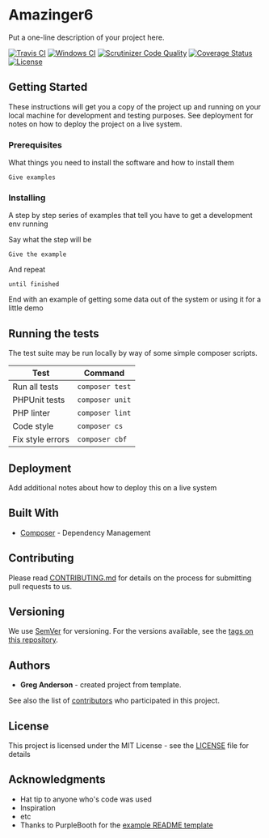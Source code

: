 # Amazinger6

Put a one-line description of your project here.

[![Travis CI](https://travis-ci.org/greg-1-anderson/amazinger6.svg?branch=master)](https://travis-ci.org/greg-1-anderson/amazinger6)
[![Windows CI](https://ci.appveyor.com/api/projects/status/REPLACE_THIS?svg=true)](https://ci.appveyor.com/project/greg-1-anderson/amazinger6)
[![Scrutinizer Code Quality](https://scrutinizer-ci.com/g/greg-1-anderson/amazinger6/badges/quality-score.png?b=master)](https://scrutinizer-ci.com/g/greg-1-anderson/amazinger6/?branch=master)
[![Coverage Status](https://coveralls.io/repos/github/greg-1-anderson/amazinger6/badge.svg?branch=master)](https://coveralls.io/github/greg-1-anderson/amazinger6?branch=master) 
[![License](https://poser.pugx.org/greg-1-anderson/amazinger6/license)](https://github.com/greg-1-anderson/amazinger6//master/LICENSE)

## Getting Started

These instructions will get you a copy of the project up and running on your local machine for development and testing purposes. See deployment for notes on how to deploy the project on a live system.

### Prerequisites

What things you need to install the software and how to install them

```
Give examples
```

### Installing

A step by step series of examples that tell you have to get a development env running

Say what the step will be

```
Give the example
```

And repeat

```
until finished
```

End with an example of getting some data out of the system or using it for a little demo

## Running the tests

The test suite may be run locally by way of some simple composer scripts.

| Test             | Command
| ---------------- | ---
| Run all tests    | `composer test`
| PHPUnit tests    | `composer unit`
| PHP linter       | `composer lint`
| Code style       | `composer cs`     
| Fix style errors | `composer cbf`


## Deployment

Add additional notes about how to deploy this on a live system

## Built With

* [Composer](https://getcomposer.org/) - Dependency Management

## Contributing

Please read [CONTRIBUTING.md](CONTRIBUTING.md) for details on the process for submitting pull requests to us.

## Versioning

We use [SemVer](http://semver.org/) for versioning. For the versions available, see the [tags on this repository](https://github.com/greg-1-anderson/amazinger6/tags). 

## Authors

* **Greg Anderson** - created project from template.

See also the list of [contributors](https://github.com/greg-1-anderson/amazinger6/contributors) who participated in this project.

## License

This project is licensed under the MIT License - see the [LICENSE](LICENSE) file for details

## Acknowledgments

* Hat tip to anyone who's code was used
* Inspiration
* etc
* Thanks to PurpleBooth for the [example README template](https://gist.github.com/PurpleBooth/109311bb0361f32d87a2)
